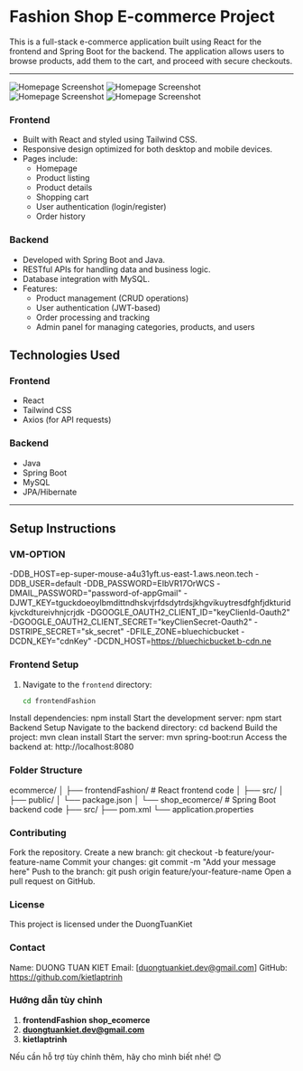 # Fashion Shop E-commerce Project

This is a full-stack e-commerce application built using React for the frontend and Spring Boot for the backend. The application allows users to browse products, add them to the cart, and proceed with secure checkouts.

---
![Homepage Screenshot](./assets/images/homepageFashion.png)
![Homepage Screenshot](./assets/images/homepageFashion1.png)
![Homepage Screenshot](./assets/images/homepageFashion2.png)
![Homepage Screenshot](./assets/images/homepageFashion3.png)

### Frontend
- Built with React and styled using Tailwind CSS.
- Responsive design optimized for both desktop and mobile devices.
- Pages include:
  - Homepage
  - Product listing
  - Product details
  - Shopping cart
  - User authentication (login/register)
  - Order history

### Backend
- Developed with Spring Boot and Java.
- RESTful APIs for handling data and business logic.
- Database integration with MySQL.
- Features:
  - Product management (CRUD operations)
  - User authentication (JWT-based)
  - Order processing and tracking
  - Admin panel for managing categories, products, and users
## **Technologies Used**

### **Frontend**
- React
- Tailwind CSS
- Axios (for API requests)

### **Backend**
- Java
- Spring Boot
- MySQL
- JPA/Hibernate

---

## **Setup Instructions**
### **VM-OPTION**
-DDB_HOST=ep-super-mouse-a4u31yft.us-east-1.aws.neon.tech
-DDB_USER=default
-DDB_PASSWORD=EIbVR17OrWCS
-DMAIL_PASSWORD="password-of-appGmail"
-DJWT_KEY=tguckdoeoylbmdittndhskvjrfdsdytrdsjkhgvikuytresdfghfjdkturidkjvckdtureivhnjcrjdk
-DGOOGLE_OAUTH2_CLIENT_ID="keyClienId-Oauth2"
-DGOOGLE_OAUTH2_CLIENT_SECRET="keyClienSecret-Oauth2"
-DSTRIPE_SECRET="sk_secret"
-DFILE_ZONE=bluechicbucket
-DCDN_KEY="cdnKey"
-DCDN_HOST=https://bluechicbucket.b-cdn.ne
### **Frontend Setup**
1. Navigate to the `frontend` directory:
   ```bash
   cd frontendFashion
Install dependencies:
npm install
Start the development server:
npm start
Backend Setup
Navigate to the backend directory:
cd backend
Build the project:
mvn clean install
Start the server:
mvn spring-boot:run
Access the backend at: http://localhost:8080
### **Folder Structure**
ecommerce/
│
├── frontendFashion/        # React frontend code
│   ├── src/
│   ├── public/
│   └── package.json
│
└── shop_ecomerce/               # Spring Boot backend code
    ├── src/
    ├── pom.xml
    └── application.properties
### **Contributing**
Fork the repository.
Create a new branch:
git checkout -b feature/your-feature-name
Commit your changes:
git commit -m "Add your message here"
Push to the branch:
git push origin feature/your-feature-name
Open a pull request on GitHub.
### **License**
This project is licensed under the DuongTuanKiet
### **Contact**
Name: DUONG TUAN KIET
Email: [duongtuankiet.dev@gmail.com]
GitHub: https://github.com/kietlaptrinh
### **Hướng dẫn tùy chỉnh**
1. **frontendFashion** **shop_ecomerce**
2.  **duongtuankiet.dev@gmail.com** 
3. **kietlaptrinh**

Nếu cần hỗ trợ tùy chỉnh thêm, hãy cho mình biết nhé! 😊
